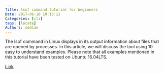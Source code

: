```yaml
---
Title: lsof command tutorial for beginners
Date: 2017-06-10 10:15:11
Categories: [cli]
tags: [locate]
Authors: sedlav
---
```


The lsof command in Linux displays in its output information about files that are opened by processes. In this article, we will discuss the tool using 10 easy to understand examples. Please note that all examples mentioned in this tutorial have been tested on Ubuntu 16.04LTS.

[Link](https://www.howtoforge.com/linux-lsof-command/)
